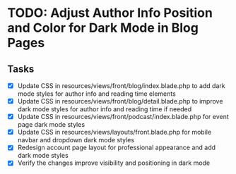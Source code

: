 # TODO: Adjust Author Info Position and Color for Dark Mode in Blog Pages

## Tasks

-   [x] Update CSS in resources/views/front/blog/index.blade.php to add dark mode styles for author info and reading time elements
-   [x] Update CSS in resources/views/front/blog/detail.blade.php to improve dark mode styles for author info and reading time if needed
-   [x] Update CSS in resources/views/front/podcast/index.blade.php for event page dark mode styles
-   [x] Update CSS in resources/views/layouts/front.blade.php for mobile navbar and dropdown dark mode styles
-   [x] Redesign account page layout for professional appearance and add dark mode styles
-   [x] Verify the changes improve visibility and positioning in dark mode
